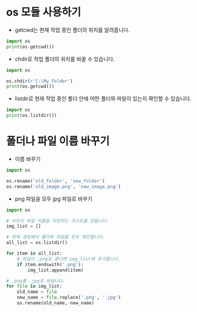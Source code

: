# os 모듈 사용하기
* getcwd는 현재 작업 중인 폴더의 위치를 알려줍니다.
```python
import os
print(os.getcwd())
```

* chdir로 작업 폴더의 위치를 바꿀 수 있습니다.
```python
import os

os.chdir(r'C:\My Folder')
print(os.getcwd())
```

* listdir로 현재 작업 중인 폴더 안에 어떤 폴더와 파일이 있는지 확인할 수 있습니다. 
```python
import os
print(os.listdir())
```

# 폴더나 파일 이름 바꾸기
* 이름 바꾸기
```python
import os

os.rename('old_folder', 'new_folder')
os.rename('old_image.png', 'new_image.png')
```

* png 파일을 모두 jpg 파일로 바꾸기
```python
import os

# 이미지 파일 이름을 저장하는 리스트를 만듭니다.
img_list = []

# 현재 경로에서 폴더와 파일을 모두 확인합니다.
all_list = os.listdir()

for item in all_list:
    # 파일이 .png로 끝나면 img_list에 추가합니다.
    if item.endswith('.png'):
        img_list.append(item)

# .png를 .jpg로 바꿉니다.
for file in img_list:
    old_name = file
    new_name = file.replace('.png', '.jpg')
    os.rename(old_name, new_name)
```
